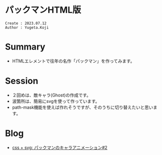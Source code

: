 パックマンHTML版
===
```
Create : 2023.07.12
Author : Yugeta.Koji
```

# Summary
- HTMLエレメントで往年の名作「パックマン」を作ってみます。


# Session
- ２回めは、敵キャラ(Ghost)の作成です。
- 波箇所は、簡易にsvgを使って作っています。
- path-mask機能を使えば作れそうですが、そのうちに切り替えたいと思います。


# Blog
- [css + svg: パックマンのキャラアニメーション#2](https://blog.myntinc.com/2023/04/css-svg-2.html)
